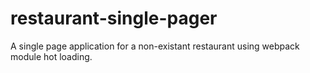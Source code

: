 # restaurant-single-pager
A single page application for a non-existant restaurant using webpack module hot loading. 
